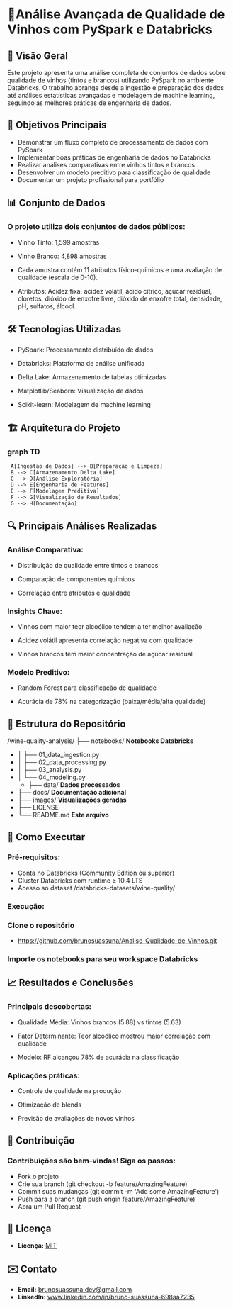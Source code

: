 # 🍷Análise Avançada de Qualidade de Vinhos com PySpark e Databricks

## 📌 Visão Geral
Este projeto apresenta uma análise completa de conjuntos de dados sobre qualidade de vinhos (tintos e brancos) utilizando PySpark no ambiente Databricks. O trabalho abrange desde a ingestão e preparação dos dados até análises estatísticas avançadas e modelagem de machine learning, seguindo as melhores práticas de engenharia de dados.

## 🧠 Objetivos Principais
- Demonstrar um fluxo completo de processamento de dados com PySpark
- Implementar boas práticas de engenharia de dados no Databricks
- Realizar análises comparativas entre vinhos tintos e brancos
- Desenvolver um modelo preditivo para classificação de qualidade
- Documentar um projeto profissional para portfólio

## 📊 Conjunto de Dados
### O projeto utiliza dois conjuntos de dados públicos:

- Vinho Tinto: 1,599 amostras

- Vinho Branco: 4,898 amostras

- Cada amostra contém 11 atributos físico-químicos e uma avaliação de qualidade (escala de 0-10).

- Atributos: Acidez fixa, acidez volátil, ácido cítrico, açúcar residual, cloretos, dióxido de enxofre livre, dióxido de enxofre total, densidade, pH, sulfatos, álcool.

## 🛠️ Tecnologias Utilizadas
- PySpark: Processamento distribuído de dados

- Databricks: Plataforma de análise unificada

- Delta Lake: Armazenamento de tabelas otimizadas

- Matplotlib/Seaborn: Visualização de dados

- Scikit-learn: Modelagem de machine learning

## 🏗️ Arquitetura do Projeto

### graph TD
     A[Ingestão de Dados] --> B[Preparação e Limpeza]
     B --> C[Armazenamento Delta Lake]
     C --> D[Análise Exploratória]
     D --> E[Engenharia de Features]
     E --> F[Modelagem Preditiva]
     F --> G[Visualização de Resultados]
     G --> H[Documentação]

## 🔍 Principais Análises Realizadas
### Análise Comparativa:

- Distribuição de qualidade entre tintos e brancos

- Comparação de componentes químicos

- Correlação entre atributos e qualidade

### Insights Chave:

- Vinhos com maior teor alcoólico tendem a ter melhor avaliação

- Acidez volátil apresenta correlação negativa com qualidade

- Vinhos brancos têm maior concentração de açúcar residual

### Modelo Preditivo:

- Random Forest para classificação de qualidade

- Acurácia de 78% na categorização (baixa/média/alta qualidade)

## 📂 Estrutura do Repositório

 /wine-quality-analysis/
├── notebooks/                 **Notebooks Databricks**
- │      ├── 01_data_ingestion.py
-  │     ├── 02_data_processing.py
-  │     ├── 03_analysis.py
-  │     └── 04_modeling.py
   - ├── data/                     **Dados processados**
-  ├── docs/                      **Documentação adicional**
-  ├── images/                    **Visualizações geradas**
-  ├── LICENSE
-  └── README.md                  **Este arquivo**

## 🚀 Como Executar
### Pré-requisitos:

- Conta no Databricks (Community Edition ou superior)
- Cluster Databricks com runtime ≥ 10.4 LTS
- Acesso ao dataset /databricks-datasets/wine-quality/

### Execução:

### Clone o repositório
- https://github.com/brunosuassuna/Analise-Qualidade-de-Vinhos.git

### Importe os notebooks para seu workspace Databricks

## 📈 Resultados e Conclusões
### Principais descobertas:

- Qualidade Média: Vinhos brancos (5.88) vs tintos (5.63)

- Fator Determinante: Teor alcoólico mostrou maior correlação com qualidade

- Modelo: RF alcançou 78% de acurácia na classificação

### Aplicações práticas:

- Controle de qualidade na produção

- Otimização de blends

- Previsão de avaliações de novos vinhos

## 🤝 Contribuição
### Contribuições são bem-vindas! Siga os passos:

- Fork o projeto
- Crie sua branch (git checkout -b feature/AmazingFeature)
- Commit suas mudanças (git commit -m 'Add some AmazingFeature')
- Push para a branch (git push origin feature/AmazingFeature)
- Abra um Pull Request

## 📜 Licença
- **Licença:** [MIT](https://opensource.org/license/MIT)

## ✉️ Contato
- **Email:** brunosuassuna.dev@gmail.com
- **LinkedIn:** www.linkedin.com/in/bruno-suassuna-698aa7235
